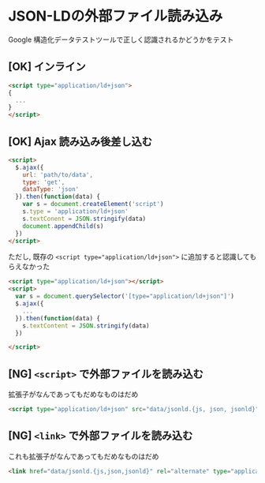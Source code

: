# JSON-LDの外部ファイル読み込み
Google 構造化データテストツールで正しく認識されるかどうかをテスト

## [OK] インライン

```html
<script type="application/ld+json">
{
  ...
}
</script>
```

## [OK] Ajax 読み込み後差し込む

```html
<script>
  $.ajax({
    url: 'path/to/data',
    type: 'get',
    dataType: 'json'
  }).then(function(data) {
    var s = document.createElement('script')
    s.type = 'application/ld+json'
    s.textConent = JSON.stringify(data)
    document.appendChild(s)
  })
</script>
```

ただし, 既存の `<script type="application/ld+json">` に追加すると認識してもらえなかった

```html
<script type="application/ld+json"></script>
<script>
  var s = document.querySelector('[type="application/ld+json"]')
  $.ajax({
    ...
  }).then(function(data) {
    s.textContent = JSON.stringify(data)
  })

</script>
```

## [NG] `<script>` で外部ファイルを読み込む
拡張子がなんであってもだめなものはだめ

```html
<script type="application/ld+json" src="data/jsonld.{js, json, jsonld}"></script>
```

## [NG] `<link>` で外部ファイルを読み込む
これも拡張子がなんであってもだめなものはだめ

```html
<link href="data/jsonld.{js,json,jsonld}" rel="alternate" type="application/ld+json">
```
